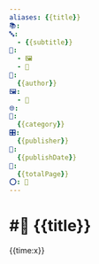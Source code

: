 ```yaml
---
aliases: {{title}}
📚: 
🔤:
  - {{subtitle}}
📁:
  - 🖼️
  - 📖
👤:
  {{author}}
🖼️:
  - 📖
🌐: 
📖:
  {{category}} 
🎛️:
  {{publisher}} 
📅:
  {{publishDate}} 
🔢:
  {{totalPage}}
⭕: 🏁
---
```

# #📖 {{title}}
{{time:x}}

